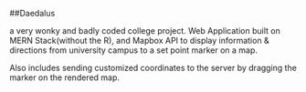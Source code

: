 ##Daedalus

a very wonky and badly coded college project.
Web Application built on MERN Stack(without the R), and Mapbox API to display information & directions from university campus to a set point marker on a map.

Also includes sending customized coordinates to the server by dragging the marker on the rendered map.

